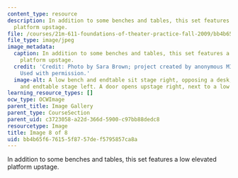```yaml
---
content_type: resource
description: In addition to some benches and tables, this set features a low elevated
  platform upstage.
file: /courses/21m-611-foundations-of-theater-practice-fall-2009/bb4b65f676155f8757def5795857ca8a_IMG_0591.jpg
file_type: image/jpeg
image_metadata:
  caption: In addition to some benches and tables, this set features a low elevated
    platform upstage.
  credit: 'Credit: Photo by Sara Brown; project created by anonymous MIT students.
    Used with permission.'
  image-alt: A low bench and endtable sit stage right, opposing a desk, small bench
    and endtable stage left. A door opens upstage right, next to a low wide riser.
learning_resource_types: []
ocw_type: OCWImage
parent_title: Image Gallery
parent_type: CourseSection
parent_uid: c3723058-a22d-366d-5900-c97bb88dedc8
resourcetype: Image
title: Image 8 of 8
uid: bb4b65f6-7615-5f87-57de-f5795857ca8a
---
```

In addition to some benches and tables, this set features a low elevated platform upstage.

